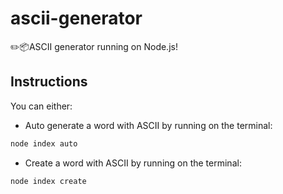 # ascii-generator

✏️📦ASCII generator running on Node.js!

## Instructions

You can either:
- Auto generate a word with ASCII by running on the terminal:
```bash
node index auto
```
- Create a word with ASCII by running on the terminal:
```bash
node index create
```